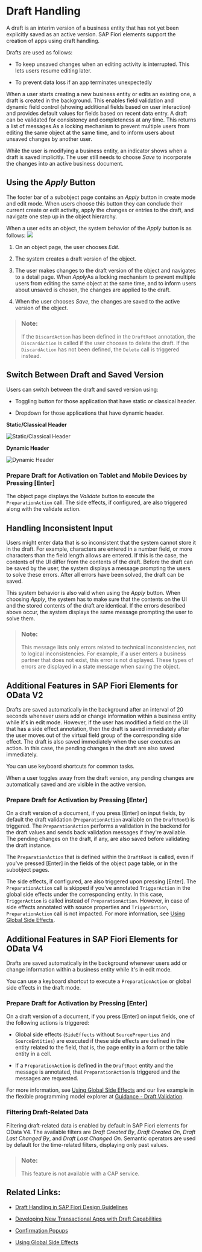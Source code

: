 <!-- loioed9aa41c563a44b18701529c8327db4d -->

# Draft Handling

A draft is an interim version of a business entity that has not yet been explicitly saved as an active version. SAP Fiori elements support the creation of apps using draft handling.

Drafts are used as follows:

-   To keep unsaved changes when an editing activity is interrupted. This lets users resume editing later.

-   To prevent data loss if an app terminates unexpectedly


When a user starts creating a new business entity or edits an existing one, a draft is created in the background. This enables field validation and dynamic field control \(showing additional fields based on user interaction\) and provides default values for fields based on recent data entry. A draft can be validated for consistency and completeness at any time. This returns a list of messages.As a locking mechanism to prevent multiple users from editing the same object at the same time, and to inform users about unsaved changes by another user.

While the user is modifying a business entity, an indicator shows when a draft is saved implicitly. The user still needs to choose *Save* to incorporate the changes into an active business document.



<a name="loioed9aa41c563a44b18701529c8327db4d__section_mvv_ts2_pmb"/>

## Using the *Apply* Button

The footer bar of a subobject page contains an *Apply* button in create mode and edit mode. When users choose this button they can conclude their current create or edit activity, apply the changes or entries to the draft, and navigate one step up in the object hierarchy.

When a user edits an object, the system behavior of the *Apply* button is as follows: ![](images/Apply_button_36204dc.png)

1.  On an object page, the user chooses *Edit*.

2.  The system creates a draft version of the object.

3.  The user makes changes to the draft version of the object and navigates to a detail page. When *Apply*As a locking mechanism to prevent multiple users from editing the same object at the same time, and to inform users about unsaved is chosen, the changes are applied to the draft.

4.  When the user chooses *Save*, the changes are saved to the active version of the object.


> ### Note:  
> If the `DiscardAction` has been defined in the `DraftRoot` annotation, the `DiscardAction` is called if the user chooses to delete the draft. If the `DiscardAction` has not been defined, the `Delete` call is triggered instead.



<a name="loioed9aa41c563a44b18701529c8327db4d__section_ysr_zrm_mtb"/>

## Switch Between Draft and Saved Version

Users can switch between the draft and saved version using:

-   Toggling button for those application that have static or classical header.

-   Dropdown for those applications that have dynamic header.


   
  
**Static/Classical Header**

 ![](images/Static_or_Classic_Header_-_Draft_Handling_17f784f.png "Static/Classical Header") 

   
  
**Dynamic Header**

 ![](images/Dynamic_Header_-_Draft_Handling_6c69105.png "Dynamic Header") 



### Prepare Draft for Activation on Tablet and Mobile Devices by Pressing [Enter\]

The object page displays the *Validate* button to execute the `PreparationAction` call. The side effects, if configured, are also triggered along with the validate action.



<a name="loioed9aa41c563a44b18701529c8327db4d__section_qvv_ts2_pmb"/>

## Handling Inconsistent Input

Users might enter data that is so inconsistent that the system cannot store it in the draft. For example, characters are entered in a number field, or more characters than the field length allows are entered. If this is the case, the contents of the UI differ from the contents of the draft. Before the draft can be saved by the user, the system displays a message prompting the users to solve these errors. After all errors have been solved, the draft can be saved.

This system behavior is also valid when using the *Apply* button. When choosing *Apply*, the system has to make sure that the contents on the UI and the stored contents of the draft are identical. If the errors described above occur, the system displays the same message prompting the user to solve them.

> ### Note:  
> This message lists only errors related to technical inconsistencies, not to logical inconsistencies. For example, if a user enters a business partner that does not exist, this error is not displayed. These types of errors are displayed in a state message when saving the object.



<a name="loioed9aa41c563a44b18701529c8327db4d__section_eq2_h5q_j5b"/>

## Additional Features in SAP Fiori Elements for OData V2

Drafts are saved automatically in the background after an interval of 20 seconds whenever users add or change information within a business entity while it's in edit mode. However, if the user has modified a field on the UI that has a side effect annotation, then the draft is saved immediately after the user moves out of the virtual field group of the corresponding side effect. The draft is also saved immediately when the user executes an action. In this case, the pending changes in the draft are also saved immediately.

You can use keyboard shortcuts for common tasks.

When a user toggles away from the draft version, any pending changes are automatically saved and are visible in the active version.



### Prepare Draft for Activation by Pressing [Enter\]

On a draft version of a document, if you press [Enter\] on input fields, by default the draft validation \(`PreparationAction` available on the `DraftRoot`\) is triggered. The `PreparationAction` performs a validation in the backend for the draft values and sends back validation messages if they're available. The pending changes on the draft, if any, are also saved before validating the draft instance.

The `PreparationAction` that is defined within the `DraftRoot` is called, even if you've pressed [Enter\] in the fields of the object page table, or in the subobject pages.

The side effects, if configured, are also triggered upon pressing [Enter\]. The `PreparationAction` call is skipped if you've annotated `TriggerAction` in the global side effects under the corresponding entity. In this case, `TriggerAction` is called instead of `PreparationAction`. However, in case of side effects annotated with source properties and `TriggerAction`, `PreparationAction` call is not impacted. For more information, see [Using Global Side Effects](using-global-side-effects-955ae31.md).



<a name="loioed9aa41c563a44b18701529c8327db4d__section_oll_ghj_gvb"/>

## Additional Features in SAP Fiori Elements for OData V4

Drafts are saved automatically in the background whenever users add or change information within a business entity while it's in edit mode.

You can use a keyboard shortcut to execute a `PreparationAction` or global side effects in the draft mode.



### Prepare Draft for Activation by Pressing [Enter\]

On a draft version of a document, if you press [Enter\] on input fields, one of the following actions is triggered:

-   Global side effects \(`SideEffects` without `SourceProperties` and `SourceEntities`\) are executed if these side effects are defined in the entity related to the field, that is, the page entity in a form or the table entity in a cell.

-   If a `PreparationAction` is defined in the `DraftRoot` entity and the message is annotated, that `PreparationAction` is triggered and the messages are requested.


For more information, see [Using Global Side Effects](using-global-side-effects-955ae31.md) and our live example in the flexible programming model explorer at [Guidance - Draft Validation](https://ui5.sap.com/test-resources/sap/fe/core/fpmExplorer/index.html#/advancedFeatures/guidance/draftValidation).



### Filtering Draft-Related Data

Filtering draft-related data is enabled by default in SAP Fiori elements for OData V4. The available filters are *Draft Created By*, *Draft Created On*, *Draft Last Changed By*, and *Draft Last Changed On*. Semantic operators are used by default for the time-related filters, displaying only past values.

> ### Note:  
> This feature is not available with a CAP service.



<a name="loioed9aa41c563a44b18701529c8327db4d__section_ivw_gkc_d2b"/>

## Related Links:

-   [Draft Handling in SAP Fiori Design Guidelines](https://experience.sap.com/fiori-design-web/draft-handling/)

-   [Developing New Transactional Apps with Draft Capabilities](https://help.sap.com/viewer/cc0c305d2fab47bd808adcad3ca7ee9d/7.52.2/en-US/d36820f082c84085b6634be4576e351a.html) 

-   [Confirmation Popups](confirmation-popups-9a53662.md)

-   [Using Global Side Effects](using-global-side-effects-955ae31.md)


